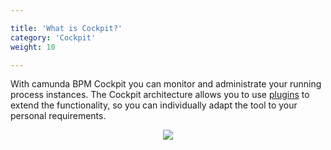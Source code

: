 ```yaml
---

title: 'What is Cockpit?'
category: 'Cockpit'
weight: 10

---
```


With camunda BPM Cockpit you can monitor and administrate your running process instances.
The Cockpit architecture allows you to use <a href="ref:#cockpit-plugins">plugins</a> to extend the functionality, so you can individually adapt the tool to your personal requirements.

<center><img class="img-responsive" src="ref:asset:/assets/img/implementation-cockpit/cockpit-start-page-view.png" /></center>



